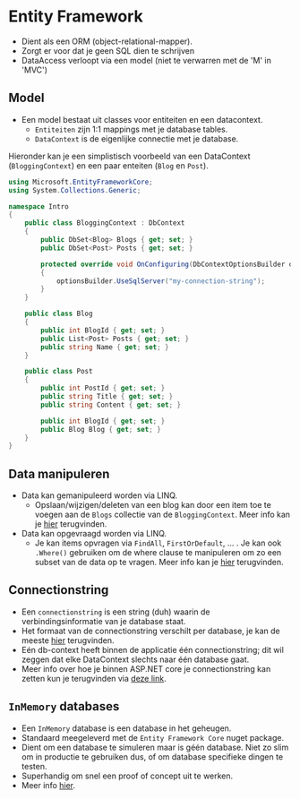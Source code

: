 # Entity Framework

* Dient als een ORM (object-relational-mapper).
* Zorgt er voor dat je geen SQL dien te schrijven
* DataAccess verloopt via een model (niet te verwarren met de 'M' in 'MVC')

## Model
* Een model bestaat uit classes voor entiteiten en een datacontext.
  * `Entiteiten` zijn 1:1 mappings met je database tables.
  * `DataContext` is de eigenlijke connectie met je database.

Hieronder kan je een simplistisch voorbeeld van een DataContext (`BloggingContext`) en een paar enteiten (`Blog` en `Post`).
```csharp
using Microsoft.EntityFrameworkCore;
using System.Collections.Generic;

namespace Intro
{
    public class BloggingContext : DbContext
    {
        public DbSet<Blog> Blogs { get; set; }
        public DbSet<Post> Posts { get; set; }

        protected override void OnConfiguring(DbContextOptionsBuilder optionsBuilder)
        {
            optionsBuilder.UseSqlServer("my-connection-string");
        }
    }

    public class Blog
    {
        public int BlogId { get; set; }
        public List<Post> Posts { get; set; }
        public string Name { get; set; }
    }

    public class Post
    {
        public int PostId { get; set; }
        public string Title { get; set; }
        public string Content { get; set; }

        public int BlogId { get; set; }
        public Blog Blog { get; set; }
    }
}
```

## Data manipuleren

* Data kan gemanipuleerd worden via LINQ.
  * Opslaan/wijzigen/deleten van een blog kan door een item toe te voegen aan de `Blogs` collectie van de `BloggingContext`. Meer info kan je [hier](https://docs.microsoft.com/en-us/ef/core/saving/) terugvinden.
* Data kan opgevraagd worden via LINQ.
  * Je kan items opvragen via `FindAll`, `FirstOrDefault`, ... . Je kan ook `.Where()` gebruiken om de where clause te manipuleren om zo een subset van de data op te vragen. Meer info kan je [hier](https://docs.microsoft.com/en-us/ef/core/querying/) terugvinden.

## Connectionstring

* Een `connectionstring` is een string (duh) waarin de verbindingsinformatie van je database staat.
* Het formaat van de connectionstring verschilt per database, je kan de meeste [hier](https://www.connectionstrings.com/) terugvinden.
* Eén db-context heeft binnen de applicatie één connectionstring; dit wil zeggen dat elke DataContext slechts naar één database gaat.
* Meer info over hoe je binnen ASP.NET core je connectionstring kan zetten kun je terugvinden via [deze link](https://docs.microsoft.com/en-us/ef/core/miscellaneous/connection-strings#aspnet-core).

## `InMemory` databases

* Een `InMemory` database is een database in het geheugen.
* Standaard meegeleverd met de `Entity Framework Core` nuget package.
* Dient om een database te simuleren maar is géén database. Niet zo slim om in productie te gebruiken dus, of om database specifieke dingen te testen. 
* Superhandig om snel een proof of concept uit te werken.
* Meer info [hier](https://docs.microsoft.com/en-us/ef/core/miscellaneous/testing/in-memory).


